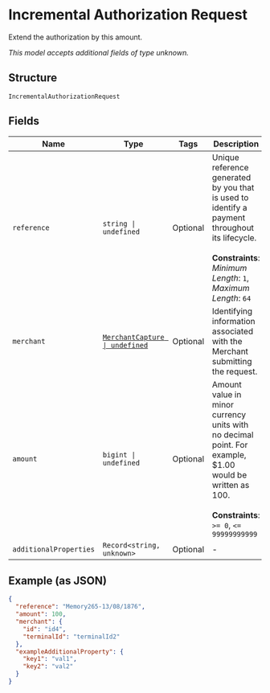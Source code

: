 
# Incremental Authorization Request

Extend the authorization by this amount.

*This model accepts additional fields of type unknown.*

## Structure

`IncrementalAuthorizationRequest`

## Fields

| Name | Type | Tags | Description |
|  --- | --- | --- | --- |
| `reference` | `string \| undefined` | Optional | Unique reference generated by you that is used to identify a payment throughout its lifecycle.<br><br>**Constraints**: *Minimum Length*: `1`, *Maximum Length*: `64` |
| `merchant` | [`MerchantCapture \| undefined`](../../doc/models/merchant-capture.md) | Optional | Identifying information associated with the Merchant submitting the request. |
| `amount` | `bigint \| undefined` | Optional | Amount value in minor currency units with no decimal point. For example, $1.00 would be written as 100.<br><br>**Constraints**: `>= 0`, `<= 99999999999` |
| `additionalProperties` | `Record<string, unknown>` | Optional | - |

## Example (as JSON)

```json
{
  "reference": "Memory265-13/08/1876",
  "amount": 100,
  "merchant": {
    "id": "id4",
    "terminalId": "terminalId2"
  },
  "exampleAdditionalProperty": {
    "key1": "val1",
    "key2": "val2"
  }
}
```

